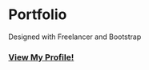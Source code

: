 # Portfolio 
Designed with Freelancer and Bootstrap

### [View My Profile!](https://junlee91.github.io/)